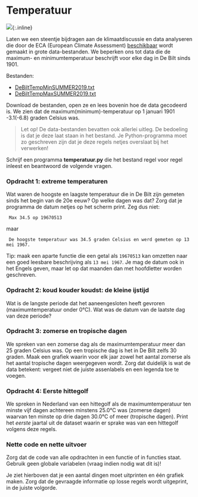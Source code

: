 # Temperatuur

![](../assets/KaartNederlandKlein.png){:.inline}

Laten we een steentje bijdragen aan de klimaatdiscussie en data analyseren die  door de ECA (European Climate Assessment) [beschikbaar](https://www.ecad.eu/dailydata/predefinedseries.php) wordt gemaakt in grote data-bestanden. We beperken ons tot data die de maximum- en minimumtemperatuur beschrijft voor elke dag in De Bilt sinds 1901.

Bestanden: 

- [DeBiltTempMinSUMMER2019.txt](../data/DeBiltTempMinSUMMER2019.txt)
- [DeBiltTempMaxSUMMER2019.txt](../data/DeBiltTempMaxSUMMER2019.txt)

Download de bestanden, open ze en lees bovenin hoe de data gecodeerd is. We zien dat de maximum(minimum)-temperatuur op 1 januari 1901 -3.1(-6.8) graden Celsius was.

> Let op! De data-bestanden bevatten ook allerlei uitleg. De bedoeling is dat je deze laat staan in het bestand. Je Python-programma moet zo geschreven zijn dat je deze regels netjes overslaat bij het verwerken!

Schrijf een programma **temperatuur.py** die het bestand regel voor regel inleest
en beantwoord de volgende vragen.

### Opdracht 1: extreme temperaturen

Wat waren de hoogste en laagste temperatuur die in De Bilt zijn gemeten sinds het begin van de 20e eeuw? Op welke dagen was dat? Zorg dat je programma de datum netjes op het scherm print. Zeg dus niet: 

     Max 34.5 op 19670513

maar

     De hoogste temperatuur was 34.5 graden Celsius en werd gemeten op 13 mei 1967.

Tip: maak een aparte functie die een getal als `19670513` kan omzetten naar een goed leesbare beschrijving als `13 mei 1967`. Je mag de datum ook in het Engels geven, maar let op dat maanden dan met hoofdletter worden geschreven.

### Opdracht 2: koud kouder koudst: de kleine ijstijd

Wat is de langste periode dat het aaneengesloten heeft gevroren (maximumtemperatuur onder 0°C). Wat was de datum van de laatste dag van deze periode?

### Opdracht 3: zomerse en tropische dagen

We spreken van een zomerse dag als de maximumtemperatuur meer dan 25 graden Celsius was. Op een tropische dag is het in De Bilt zelfs 30 graden. Maak een grafiek waarin voor elk jaar zowel het aantal zomerse als het aantal tropische dagen weergegeven wordt. Zorg dat duidelijk is wat de data betekent: vergeet niet de juiste assenlabels en een legenda toe te voegen.

### Opdracht 4: Eerste hittegolf

We spreken in Nederland van een hittegolf als de maximumtemperatuur ten minste vijf dagen achtereen minstens 25.0°C was (zomerse dagen) waarvan ten minste op drie dagen 30.0°C of meer (tropische dagen). Print het *eerste* jaartal uit de dataset waarin er sprake was van een hittegolf volgens deze regels.

### Nette code en nette uitvoer

Zorg dat de code van alle opdrachten in een functie of in functies staat. Gebruik geen globale variabelen (vraag indien nodig wat dit is)!

Je ziet hierboven dat je een aantal dingen moet uitprinten en één grafiek maken. Zorg dat de gevraagde informatie op losse regels wordt uitgeprint, in de juiste volgorde.
